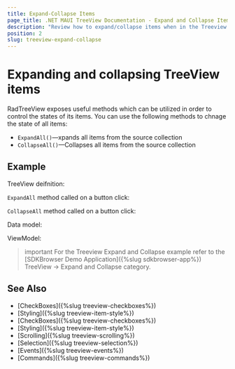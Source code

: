 ```yaml
---
title: Expand-Collapse Items
page_title: .NET MAUI TreeView Documentation - Expand and Collapse Items
description: "Review how to expand/collapse items when in the Treeview for .NET MAUI control."
position: 2
slug: treeview-expand-collapse
---
```


# Expanding and collapsing TreeView items

RadTreeView exposes useful methods which can be utilized in order to control the states of its items. You can use the following methods to chnage the state of all items:

* `ExpandAll()`&mdash;xpands all items from the source collection
* `CollapseAll()`&mdash;Collapses all items from the source collection

## Example

TreeView deifnition:

<snippet id='treeview-expand-collapse' />

`ExpandAll` method called on a button click:

<snippet id='treeview-expand-all-method' />

`CollapseAll` method called on a button click:

<snippet id='treeview-collapse-all-method' />

Data model:

<snippet id='treeview-getting-started-item' />

ViewModel:

<snippet id='treeview-getting-started-viewmodel' />

>important For the Treeview Expand and Collapse example refer to the [SDKBrowser Demo Application]({%slug sdkbrowser-app%}) TreeView -> Expand and Collapse category.

## See Also

* [CheckBoxes]({%slug treeview-checkboxes%})
* [Styling]({%slug treeview-item-style%})
* [CheckBoxes]({%slug treeview-checkboxes%})
* [Styling]({%slug treeview-item-style%})
* [Scrolling]({%slug treeview-scrolling%})
* [Selection]({%slug treeview-selection%})
* [Events]({%slug treeview-events%})
* [Commands]({%slug treeview-commands%})